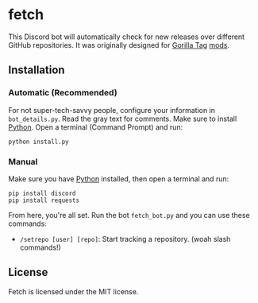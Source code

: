 # fetch
This Discord bot will automatically check for new releases over different GitHub repositories. It was originally designed for [Gorilla Tag](https://gorillatagvr.com) [mods](https://discord.gg/monkemods).

## Installation
### Automatic (Recommended)
For not super-tech-savvy people, configure your information in ``bot_details.py``. Read the gray text for comments. Make sure to install [Python](https://python.org). Open a terminal (Command Prompt) and run:
```
python install.py
```
### Manual
Make sure you have [Python](https://python.org) installed, then open a terminal and run:
```
pip install discord
pip install requests
```

From here, you're all set. Run the bot ``fetch_bot.py`` and you can use these commands:
- ``/setrepo [user] [repo]``: Start tracking a repository. (woah slash commands!)

## License
Fetch is licensed under the MIT license.
